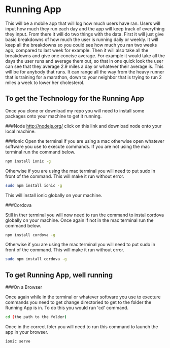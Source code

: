Running App
=========

This will be a mobile app that will log how much users have ran. Users will input how much they run each day and the app will keep track of everything they input. From there it will do two things with the data. First it will just give basic breakdowns of how much the user is running daily or weekly. It will keep all the breakdowns so you could see how much you ran two weeks ago, compared to last week for example. Then it will also take all the breakdowns and give one concise average. For example it would take all the days the user runs and average them out, so that in one quick look the user can see that they average 2.9 miles a day or whatever their average is. This will be for anybody that runs. It can range all the way from the heavy runner that is training for a marathon, down to your neighbor that is trying to run 2 miles a week to lower her cholesterol. 

To get the Technology for the Running App 
----

Once you clone or download my repo you will need to install some packages onto your machine to get it running.
    
###Node 
 http://nodejs.org/ click on this link and download node onto your local machine. 
 
 ###Ionic
 Open the terminal if you are using a mac otherwise open whatever software you use to execute commands. If you are not using the mac terminal run the command below.
 
 ```sh
 npm install ionic -g
```

Otherwise if you are using the mac terminal you will need to put sudo in front of the command. This will make it run without error. 
 ```sh
 sudo npm install ionic -g
```
This will install ionic globally on your machine. 

###Cordova

Still in ther terminal you will now need to run the command to instal cordova globally on your machine. Once again if not in the mac terminal run the command below. 

 ```sh
 npm install cordova -g
```
Otherwise if you are using the mac terminal you will need to put sudo in front of the command. This will make it run without error.
 ```sh
 sudo npm install cordova -g
```

To get Running App, well running 
----

###On a Browser

Once again while in the terminal or whatever software you use to execture commands you need to get change directoried to get to the folder the Running App is in. To do this you would run 'cd' command.
 ```sh
 cd (the path to the folder)
```

Once in the correct foler you will need to run this command to launch the app in your browser.
 ```sh
 ionic serve
```
